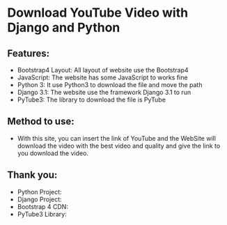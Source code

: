 # Download YouTube Video with Django and Python

## Features:
- Bootstrap4 Layout: All layout of website use the Bootstrap4
- JavaScript: The website has some JavaScript to works fine
- Python 3: It use Python3 to download the file and move the path
- Django 3.1: The website use the framework Django 3.1 to run
- PyTube3: The library to download the file is PyTube

## Method to use:
- With this site, you can insert the link of YouTube and the
WebSite will download the video with the best video and quality
and give the link to you download the video.


## Thank you:
- Python Project:
- Django Project:
- Bootstrap 4 CDN:
- PyTube3 Library:
